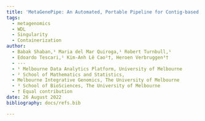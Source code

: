 ```yaml
---
title: 'MetaGenePipe: An Automated, Portable Pipeline for Contig-based Functional and Taxonomic Analysis'
tags:
  - metagenomics
  - WDL
  - Singularity
  - Containerization
author: 
  - Babak Shaban,¹ Maria del Mar Quiroga,¹ Robert Turnbull,¹
  - Edoardo Tescari,¹ Kim-Anh Lê Cao²†, Heroen Verbruggen³†
  - ---
  - ¹ Melbourne Data Analytics Platform, University of Melbourne
  - ² School of Mathematics and Statistics, 
  - Melbourne Integrative Genomics, The University of Melbourne
  - ³ School of BioSciences, The University of Melbourne
  - † Equal contribution
date: 26 August 2022
bibliography: docs/refs.bib

---
```

